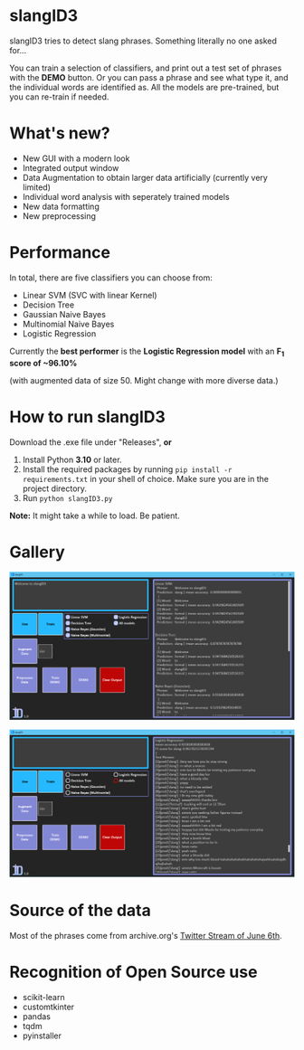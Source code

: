 # slangID3

slangID3 tries to detect slang phrases. Something literally no one asked for...

You can train a selection of classifiers, and print out a test set of phrases with the **DEMO** button.
Or you can pass a phrase and see what type it, and the individual words are identified as. All the models are pre-trained, but you can re-train if needed.

# What's new?

* New GUI with a modern look
* Integrated output window
* Data Augmentation to obtain larger data artificially (currently very limited)
* Individual word analysis with seperately trained models
* New data formatting
* New preprocessing

# Performance
In total, there are five classifiers you can choose from:

* Linear SVM (SVC with linear Kernel)
* Decision Tree
* Gaussian Naive Bayes
* Multinomial Naive Bayes
* Logistic Regression

Currently the **best performer** is the **Logistic Regression model** with an **F<sub>1</sub> score of ~96.10%**

(with augmented data of size 50. Might change with more diverse data.)

# How to run slangID3

Download the .exe file under "Releases", **or**

1. Install Python **3.10** or later.
2. Install the required packages by running `pip install -r requirements.txt` in your shell of choice. Make sure you are in the project directory.
3. Run `python slangID3.py`

**Note:** It might take a while to load. Be patient.

# Gallery

<slangID3 Icon src='https://github.com/m4cit/slangID3/blob/main/misc/gallery/slangID3_icon.png' width='20'>

![slangID3 Prediction](misc/gallery/slangID3_predict.png)

![slangID3 Demo](misc/gallery/slangID3_demo.png)

# Source of the data

Most of the phrases come from archive.org's [Twitter Stream of June 6th](https://archive.org/details/archiveteam-twitter-stream-2021-06).

# Recognition of Open Source use

* scikit-learn
* customtkinter
* pandas
* tqdm
* pyinstaller

